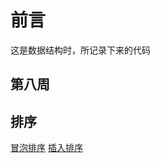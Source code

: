 # 前言 
这是数据结构时，所记录下来的代码


## 第八周

## 排序
[冒泡排序](https://github.com/hcn486/mooc/blob/master/排序/冒泡排序)       [插入排序](https://github.com/hcn486/mooc/blob/master/排序/插入排序)
